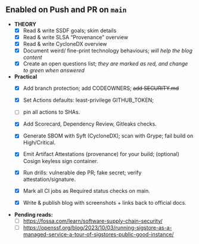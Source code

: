 ## Enabled on Push and PR on `main`

- **THEORY**
    - [X] Read & write SSDF goals; skim details
    - [X] Read & write SLSA “Provenance” overview
    - [X] Read & write CycloneDX overview
    - [X] Document weird/ fine-print technology behaviours; *will help the blog content*
    - [X] Create an open questions list; *they are marked as red, and change to green when answered*

- **Practical**
    - [X] Add branch protection; add CODEOWNERS; ~~add SECURITY.md~~

    - [X] Set Actions defaults: least-privilege GITHUB_TOKEN;

    - [ ] pin all actions to SHAs. 

    - [X] Add Scorecard, Dependency Review, Gitleaks checks. 

    - [X] Generate SBOM with Syft (CycloneDX); scan with Grype; fail build on High/Critical.

    - [X] Emit Artifact Attestations (provenance) for your build; (optional) Cosign keyless sign container. 

    - [X] Run drills: vulnerable dep PR; fake secret; verify attestation/signature. 

    - [X] Mark all CI jobs as Required status checks on main. 

    - [X] Write & publish blog with screenshots + links back to official docs.

- **Pending reads:**
    - [ ] https://fossa.com/learn/software-supply-chain-security/
    - [ ] https://openssf.org/blog/2023/10/03/running-sigstore-as-a-managed-service-a-tour-of-sigstores-public-good-instance/
